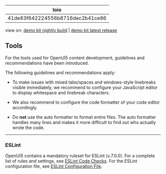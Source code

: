 <!-- loio41de83f642224556b8716dec2b41ce86 -->

| loio |
| -----|
| 41de83f642224556b8716dec2b41ce86 |

<div id="loio">

view on: [demo kit nightly build](https://openui5nightly.hana.ondemand.com/#/topic/41de83f642224556b8716dec2b41ce86) | [demo kit latest release](https://openui5.hana.ondemand.com/#/topic/41de83f642224556b8716dec2b41ce86)</div>

## Tools

For the tools used for OpenUI5 content development, guidelines and recommendations have been introduced.

The following guidelines and recommendations apply:

-   To make issues with mixed tabs/spaces and windows-style linebreaks visible immediately, we recommend to configure your JavaScript editor to display whitespace and linebreak characters.

-   We also recommend to configure the code formatter of your code editor accordingly.

-   Do **not** use the auto formatter to format entire files. The auto formatter handles many lines and makes it more difficult to find out who actually wrote the code.


***

### ESLint

OpenUI5 contains a mandatory ruleset for ESLint \(v.7.0.0\). For a complete list of rules and settings, see [ESLint Code Checks](ESLint_Code_Checks_1ba0e44.md). For the ESLint configuration file, see [ESLint Configuration File](ESLint_Configuration_File_ccfe356.md).

